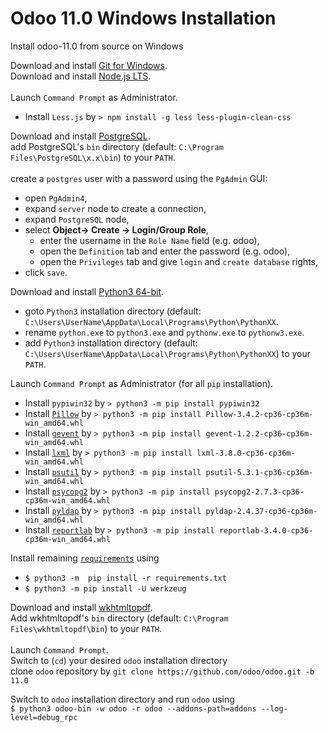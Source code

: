 # Odoo 11.0 Windows Installation
Install odoo-11.0 from source on Windows

Download and install [Git for Windows](https://git-scm.com/download/win).<br />
Download and install [Node.js LTS](https://nodejs.org/en/download/).<br />
<br />
Launch `Command Prompt` as Administrator.
 * Install `Less.js` by `> npm install -g less less-plugin-clean-css`

Download and install [PostgreSQL](https://www.enterprisedb.com/downloads/postgres-postgresql-downloads).<br />
add PostgreSQL's `bin` directory (default: `C:\Program Files\PostgreSQL\x.x\bin`) to your `PATH`.<br />
<br />
create a `postgres` user with a password using the `PgAdmin` GUI:<br />
 * open `PgAdmin4`,
 * expand `server` node to create a connection,
 * expand `PostgreSQL` node,
 * select **Object-> Create -> Login/Group Role**,
    * enter the username in the `Role Name` field (e.g. odoo),
    * open the `Definition` tab and enter the password (e.g. odoo),
    * open the `Privileges` tab and give `login` and `create database` rights,
 * click `save`.

Download and install <a href="https://www.python.org/downloads/" target="_blank">Python3 64-bit</a>.<br />
 * goto `Python3` installation directory (default: `C:\Users\UserName\AppData\Local\Programs\Python\PythonXX`.<br />
 * rename `python.exe` to `python3.exe` and `pythonw.exe` to `pythonw3.exe`.<br />
 * add `Python3` installation directory (default: `C:\Users\UserName\AppData\Local\Programs\Python\PythonXX`) to your `PATH`.<br />

Launch `Command Prompt` as Administrator (for all `pip` installation).<br />
 * Install `pypiwin32` by `> python3 -m pip install pypiwin32`
 * Install [`Pillow`](https://github.com/kasim1011/odoo-11.0-windows-installation/blob/master/Pillow-3.4.2-cp36-cp36m-win_amd64.whl) by `> python3 -m pip install Pillow-3.4.2-cp36-cp36m-win_amd64.whl`
 * Install [`gevent`](https://github.com/kasim1011/odoo-11.0-windows-installation/blob/master/gevent-1.2.2-cp36-cp36m-win_amd64.whl) by `> python3 -m pip install gevent-1.2.2-cp36-cp36m-win_amd64.whl`
 * Install [`lxml`](https://github.com/kasim1011/odoo-11.0-windows-installation/blob/master/lxml-3.8.0-cp36-cp36m-win_amd64.whl) by `> python3 -m pip install lxml-3.8.0-cp36-cp36m-win_amd64.whl`
 * Install [`psutil`](https://github.com/kasim1011/odoo-11.0-windows-installation/blob/master/psutil-5.3.1-cp36-cp36m-win_amd64.whl) by `> python3 -m pip install psutil-5.3.1-cp36-cp36m-win_amd64.whl`
 * Install [`psycopg2`](https://github.com/kasim1011/odoo-11.0-windows-installation/blob/master/psycopg2-2.7.3-cp36-cp36m-win_amd64.whl) by `> python3 -m pip install psycopg2-2.7.3-cp36-cp36m-win_amd64.whl`
 * Install [`pyldap`](https://github.com/kasim1011/odoo-11.0-windows-installation/blob/master/pyldap-2.4.37-cp36-cp36m-win_amd64.whl) by `> python3 -m pip install pyldap-2.4.37-cp36-cp36m-win_amd64.whl`
 * Install [`reportlab`](https://github.com/kasim1011/odoo-11.0-windows-installation/blob/master/reportlab-3.4.0-cp36-cp36m-win_amd64.whl) by `> python3 -m pip install reportlab-3.4.0-cp36-cp36m-win_amd64.whl`

Install remaining [`requirements`](https://github.com/kasim1011/odoo-11.0-windows-installation/raw/master/requirements.txt) using
 * `$ python3 -m  pip install -r requirements.txt`
 * `$ python3 -m pip install -U werkzeug`

Download and install [wkhtmltopdf](https://wkhtmltopdf.org/downloads.html).<br />
Add wkhtmltopdf's `bin` directory (default: `C:\Program Files\wkhtmltopdf\bin`) to your `PATH`.<br />
<br />
Launch `Command Prompt`.<br />
Switch to (`cd`) your desired `odoo` installation directory<br />
clone `odoo` repository by `git clone https://github.com/odoo/odoo.git -b 11.0`<br />

Switch to `odoo` installation directory and run `odoo` using<br />
`$ python3 odoo-bin -w odoo -r odoo --addons-path=addons --log-level=debug_rpc`<br />
